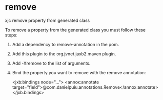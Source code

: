# remove
xjc remove property from generated class

To remove a property from the generated class you must follow these steps:
1. Add a dependency to remove-annotation in the pom.
2. Add this plugin to the org.jvnet.jaxb2.maven plugin.
3. Add -Xremove to the list of arguments.
4. Bind the property you want to remove with the remove annotation:

    <jxb:bindings node="...">
        <annox:annotate target="field">@com.danielpuiu.annotations.Remove</annox:annotate>
    </jxb:bindings>
